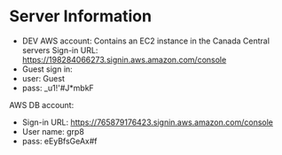# Server Information

- DEV AWS account: Contains an EC2 instance in the Canada Central servers Sign-in URL: https://198284066273.signin.aws.amazon.com/console
- Guest sign in:
- user: Guest
- pass: _u1!'#J*mbkF

AWS DB account:
- Sign-in URL: https://765879176423.signin.aws.amazon.com/console
- User name: grp8
- pass: eEyBfsGeAx#f
